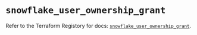 # `snowflake_user_ownership_grant`

Refer to the Terraform Registory for docs: [`snowflake_user_ownership_grant`](https://registry.terraform.io/providers/snowflake-labs/snowflake/0.82.0/docs/resources/user_ownership_grant).
